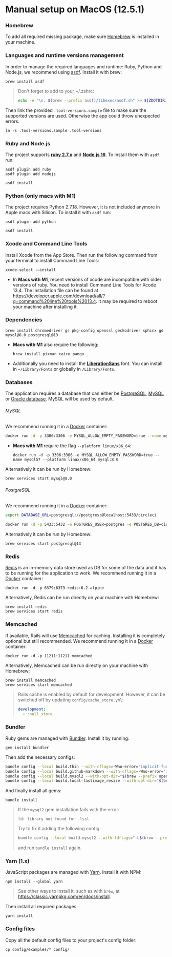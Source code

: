 # Manual setup on MacOS (12.5.1)

### Homebrew

To add all required missing package, make sure [Homebrew](https://brew.sh/) is installed in your machine.

### Languages and runtime versions management

In order to manage the required languages and runtime: Ruby, Python and Node.js, we recommend using [asdf](https://asdf-vm.com/guide/getting-started.html#global). Install it with brew:

```
brew install asdf
```

> Don't forget to add to your ~/.zshrc:
>
> ```sh
> echo -e "\n. $(brew --prefix asdf)/libexec/asdf.sh" >> ${ZDOTDIR:-~}/.zshrc
> ```

Then link the provided `.tool-versions.sample` file to make sure the supported versions are used. Otherwise the app could throw unexpected errors.

```
ln -s .tool-versions.sample .tool-versions
```

### Ruby and Node.js

The project supports **[ruby 2.7.x](https://www.ruby-lang.org/en/downloads/)** and **[Node.js 16](https://nodejs.org/download/release/v16.19.1/)**. To install them with `asdf` run:

```
asdf plugin add ruby
asdf plugin add nodejs

asdf install
```

### Python (only macs with M1)

The project requires Python 2.7.18. However, it is not included anymore in Apple macs with Silicon. To install it with `asdf` run:

```
asdf plugin add python

asdf install
```

### Xcode and Command Line Tools

Install Xcode from the App Store. Then run the following command from your terminal to install Command Line Tools:

```
xcode-select -—install
```

* In **Macs with M1**, recent versions of xcode are incompatible with older versions of ruby. You need to install Command Line Tools for Xcode 13.4. The installation file can be found at https://developer.apple.com/download/all/?q=command%20line%20tools%2013.4. It may be required to reboot your machine after installing it.

### Dependencies

```
brew install chromedriver gs pkg-config openssl geckodriver sphinx gd mysql@8.0 postgresql@13
```

* **Macs with M1** also require the following:

  ```
  brew install pixman cairo pango
  ```

* Additionally you need to install the **[LiberationSans](https://www.dafont.com/liberation-sans.font)** font. You can install in `~/Library/Fonts` or globally in `/Library/Fonts`.

### Databases

The application requires a database that can either be [PostgreSQL](https://www.postgresql.org), [MySQL](https://www.mysql.com) or [Oracle database](https://www.oracle.com/database/). MySQL will be used by default.


###### MySQL

We recommend running it in a [Docker](https://www.docker.com/) container:

```sh
docker run -d -p 3306:3306 -e MYSQL_ALLOW_EMPTY_PASSWORD=true --name mysql57 mysql:8.0
```
* **Macs with M1** require the flag `--platform linux/x86_64`:

  ```
  docker run -d -p 3306:3306 -e MYSQL_ALLOW_EMPTY_PASSWORD=true --name mysql57 --platform linux/x86_64 mysql:8.0
  ```

Alternatively it can be run by Homebrew:
```
brew services start mysql@8.0
```

###### PostgreSQL

We recommend running it in a [Docker](https://www.docker.com/) container:

```sh
export DATABASE_URL=postgresql://postgres:@localhost:5433/circleci

docker run -d -p 5433:5432 -e POSTGRES_USER=postgres -e POSTGRES_DB=circleci --name postgres10 circleci/postgres:10.5-alpine"
```

Alternatively it can be run by Homebrew:
```
brew services start postgresql@13
```

### Redis

[Redis](https://redis.io) is an in-memory data store used as DB for some of the data and it has to be running for the application to work. We recommend running it in a [Docker](https://www.docker.com/) container:

```
docker run -d -p 6379:6379 redis:6.2-alpine
```

Alternatively, Redis can be run directly on your machine with Homebrew:

```
brew install redis
brew services start redis
```

### Memcached

If available, Rails will use [Memcached](https://www.memcached.org) for caching. Installing it is completely optional but still recommended. We recommend running it in a [Docker](https://www.docker.com/) container:

```
docker run -d -p 11211:11211 memcached
```

Alternatively, Memcached can be run directly on your machine with Homebrew:

```
brew install memcached
brew services start memcached
```

> Rails cache is enabled by default for development. However, it can be switched off by updating `config/cache_store.yml`:
>
> ```yml
> development:
>   - :null_store
> ```

### Bundler

Ruby gems are managed with [Bundler](https://bundler.io/). Install it by running:

```
gem install bundler
```

Then add the necessary configs:

```sh
bundle config --local build.thin --with-cflags=-Wno-error="implicit-function-declaration"
bundle config --local build.github-markdown --with-cflags=-Wno-error="implicit-function-declaration"
bundle config --local build.mysql2 --with-opt-dir="$(brew --prefix openssl)"
bundle config --local build.local-fastimage_resize --with-opt-dir="$(brew --prefix gd)"
```

And finally install all gems:

```
bundle install
```

> If the `mysql2` gem installation fails with the error:
>
> ```
> ld: library not found for -lssl
> ```
>
> Try to fix it adding the following config:
>
> ```sh
> bundle config --local build.mysql2 --with-ldflags="-L$(brew --prefix openssl)/lib" --with-cppflags="-I$(brew --prefix openssl)/include"
> ```
>
> and run `bundle install` again.

### Yarn (1.x)

JavaScript packages are managed with [Yarn](https://classic.yarnpkg.com/lang/en/). Install it with NPM:

```
npm install --global yarn
```

> See other ways to install it, such as with `brew`, at https://classic.yarnpkg.com/en/docs/install.

Then install all required packages:

```
yarn install
```

### Config files

Copy all the default config files to your project's config folder:

```
cp config/examples/* config/
```
